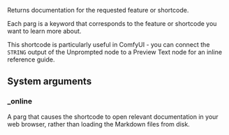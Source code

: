 Returns documentation for the requested feature or shortcode.

Each parg is a keyword that corresponds to the feature or shortcode you want to learn more about.

This shortcode is particularly useful in ComfyUI - you can connect the `STRING` output of the Unprompted node to a Preview Text node for an inline reference guide.

## System arguments

### _online

A parg that causes the shortcode to open relevant documentation in your web browser, rather than loading the Markdown files from disk.